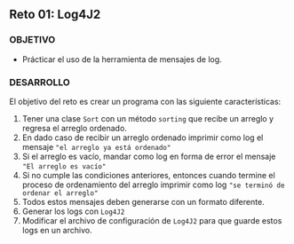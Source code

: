 ## Reto 01: Log4J2

### OBJETIVO

- Prácticar el uso de la herramienta de mensajes de log.

### DESARROLLO

El objetivo del reto es crear un programa con las siguiente características:

1. Tener una clase `Sort` con un método `sorting` que recibe un arreglo y regresa el arreglo ordenado.
2. En dado caso de recibir un arreglo ordenado imprimir como log el mensaje `"el arreglo ya está ordenado"`
3. Si el arreglo es vacío, mandar como log en forma de error el mensaje `"El arreglo es vacío"`
4. Si no cumple las condiciones anteriores, entonces cuando termine el proceso de ordenamiento del arreglo imprimir como log `"se terminó de ordenar el arreglo"`
5. Todos estos mensajes deben generarse con un formato diferente.
6. Generar los logs con `Log4J2`
7. Modificar el archivo de configuración de `Log4J2` para que guarde estos logs en un archivo.
